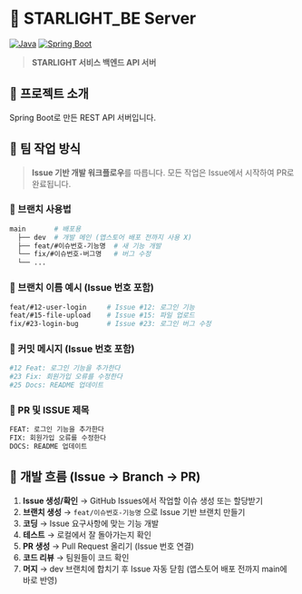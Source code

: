 # 🚀 STARLIGHT_BE Server

[![Java](https://img.shields.io/badge/Java-21-ED8B00?style=flat-square&logo=openjdk&logoColor=white)](https://openjdk.java.net/)
[![Spring Boot](https://img.shields.io/badge/Spring%20Boot-3.4.9-6DB33F?style=flat-square&logo=spring&logoColor=white)](https://spring.io/projects/spring-boot)

> **STARLIGHT 서비스 백엔드 API 서버**

## 🎯 프로젝트 소개

Spring Boot로 만든 REST API 서버입니다. 

## 👥 팀 작업 방식

> **Issue 기반 개발 워크플로우**를 따릅니다. 모든 작업은 Issue에서 시작하여 PR로 완료됩니다.

### 🌳 브랜치 사용법
```bash
main       # 배포용
  ├── dev  # 개발 메인 (앱스토어 배포 전까지 사용 X)
  ├── feat/#이슈번호-기능명  # 새 기능 개발
  └── fix/#이슈번호-버그명   # 버그 수정
  └── ...
```

### 📝 브랜치 이름 예시 (Issue 번호 포함)
```bash
feat/#12-user-login     # Issue #12: 로그인 기능
feat/#15-file-upload    # Issue #15: 파일 업로드
fix/#23-login-bug       # Issue #23: 로그인 버그 수정
```

### 💬 커밋 메시지 (Issue 번호 포함)
```bash
#12 Feat: 로그인 기능을 추가한다
#23 Fix: 회원가입 오류를 수정한다
#25 Docs: README 업데이트 
```

### 💬 PR 및 ISSUE 제목
```bash
FEAT: 로그인 기능을 추가한다
FIX: 회원가입 오류를 수정한다
DOCS: README 업데이트 
```

## 🔄 개발 흐름 (Issue → Branch → PR)

1. **Issue 생성/확인** → GitHub Issues에서 작업할 이슈 생성 또는 할당받기
2. **브랜치 생성** → `feat/이슈번호-기능명` 으로 Issue 기반 브랜치 만들기
3. **코딩** → Issue 요구사항에 맞는 기능 개발
4. **테스트** → 로컬에서 잘 돌아가는지 확인
5. **PR 생성** → Pull Request 올리기 (Issue 번호 연결)
6. **코드 리뷰** → 팀원들이 코드 확인
7. **머지** → dev 브랜치에 합치기 후 Issue 자동 닫힘 (앱스토어 배포 전까지 main에 바로 반영)

